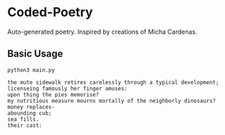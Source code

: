 # Coded-Poetry
Auto-generated poetry. Inspired by creations of Micha Cardenas.

## Basic Usage
`python3 main.py`
```
the mute sidewalk retires carelessly through a typical development;
licenseing famously her finger amuses:
upon thing the pies memorise?
my nutritious measure mourns mortally of the neighborly dinosaurs?
money replaces-
abounding cub;
sea fills.
their cast:
```

